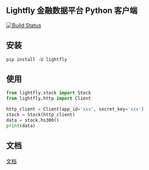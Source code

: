 ## Lightfly 金融数据平台 Python 客户端

 [![Build Status](https://travis-ci.com/lightfly-finance/lightfly-py.svg?branch=master)](https://travis-ci.com/lightfly-finance/lightfly-py)
 
 ## 安装
 
 ```
 pip install -U lightfly
 ```
 
 ## 使用
 
```python
from lightfly.stock import Stock
from lightfly.http import Client

http_client = Client(app_id='xxx', secret_key='xxx')
stock = Stock(http_client)
data = stock.hs300()
print(data)

```

## 文档

[文档](https://www.yuque.com/twn39/bb3s7k)

